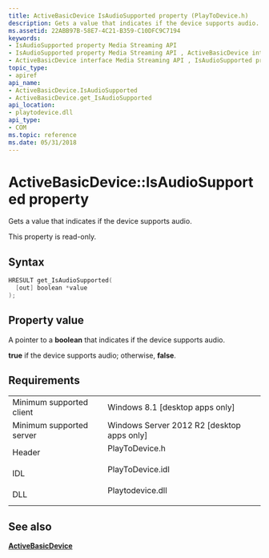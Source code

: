 ```yaml
---
title: ActiveBasicDevice IsAudioSupported property (PlayToDevice.h)
description: Gets a value that indicates if the device supports audio.
ms.assetid: 22ABB97B-58E7-4C21-B359-C10DFC9C7194
keywords:
- IsAudioSupported property Media Streaming API
- IsAudioSupported property Media Streaming API , ActiveBasicDevice interface
- ActiveBasicDevice interface Media Streaming API , IsAudioSupported property
topic_type:
- apiref
api_name:
- ActiveBasicDevice.IsAudioSupported
- ActiveBasicDevice.get_IsAudioSupported
api_location:
- playtodevice.dll
api_type:
- COM
ms.topic: reference
ms.date: 05/31/2018
---
```


# ActiveBasicDevice::IsAudioSupported property

Gets a value that indicates if the device supports audio.

This property is read-only.

## Syntax


```C++
HRESULT get_IsAudioSupported(
  [out] boolean *value
);
```



## Property value

A pointer to a **boolean** that indicates if the device supports audio.

**true** if the device supports audio; otherwise, **false**.

## Requirements



|                                     |                                                                                             |
|-------------------------------------|---------------------------------------------------------------------------------------------|
| Minimum supported client<br/> | Windows 8.1 \[desktop apps only\]<br/>                                                |
| Minimum supported server<br/> | Windows Server 2012 R2 \[desktop apps only\]<br/>                                     |
| Header<br/>                   | <dl> <dt>PlayToDevice.h</dt> </dl>   |
| IDL<br/>                      | <dl> <dt>PlayToDevice.idl</dt> </dl> |
| DLL<br/>                      | <dl> <dt>Playtodevice.dll</dt> </dl> |



## See also

<dl> <dt>

[**ActiveBasicDevice**](https://msdn.microsoft.com/library/Dn385755(v=VS.85).aspx)
</dt> </dl>

 

 





